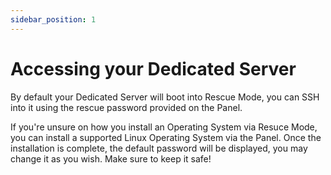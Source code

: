 ```yaml
---
sidebar_position: 1
---
```


# Accessing your Dedicated Server

By default your Dedicated Server will boot into Rescue Mode, you can SSH into it using the rescue password provided on the Panel.

If you're unsure on how you install an Operating System via Resuce Mode, you can install a supported Linux Operating System via the Panel. Once the installation is complete, the default password will be displayed, you may change it as you wish. Make sure to keep it safe!